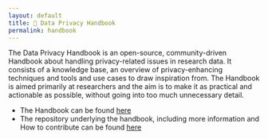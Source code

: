 ```yaml
---
layout: default
title: 🧠 Data Privacy Handbook
permalink: handbook
---
```


The Data Privacy Handbook is an open-source, community-driven Handbook about handling privacy-related issues in research data. It consists of a knowledge base, an overview of privacy-enhancing techniques and tools and use cases to draw inspiration from. The Handbook is aimed primarily at researchers and the aim is to make it as practical and actionable as possible, without going into too much unnecessary detail.

- The Handbook can be found [here](https://utrechtuniversity.github.io/dataprivacyhandbook/)
- The repository underlying the handbook, including more information and How to contribute can be found [here](https://github.com/UtrechtUniversity/dataprivacyhandbook/#readme)
